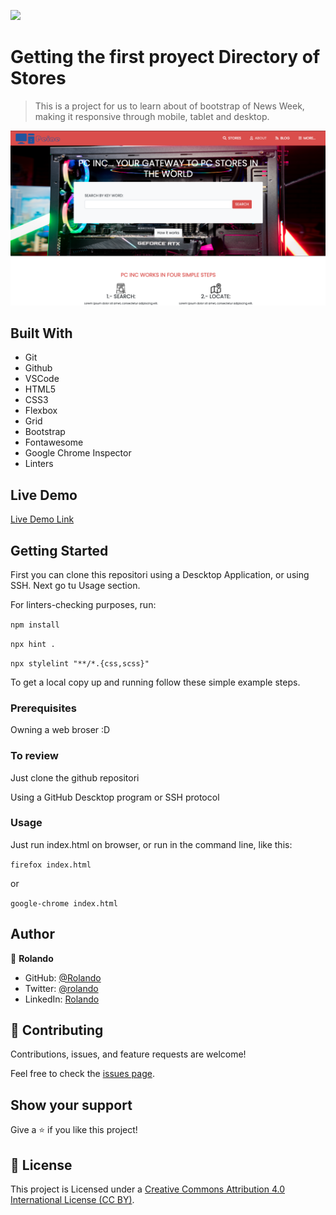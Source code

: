 ![](https://img.shields.io/badge/Microverse-blueviolet)

# Getting the first proyect Directory of Stores

> This is a project for us to learn about of bootstrap of News Week, making it responsive through mobile, tablet and desktop.

![screenshot-of-tnw-website](./screen.png)

## Built With

- Git
- Github
- VSCode
- HTML5
- CSS3
- Flexbox
- Grid
- Bootstrap
- Fontawesome
- Google Chrome Inspector
- Linters

## Live Demo

[Live Demo Link](https://kiranitor123.github.io/store-directory/dist/)


## Getting Started

First you can clone this repositori using a Descktop Application, or using SSH.
Next go tu Usage section.


For linters-checking purposes, run:

`npm install`

`npx hint .`

`npx stylelint "**/*.{css,scss}"`


To get a local copy up and running follow these simple example steps.

### Prerequisites

Owning a web broser :D

### To review

Just clone the github repositori

Using a GitHub Descktop program or SSH protocol
### Usage

Just run index.html on browser, or run in the command line, like this:

`firefox index.html`

or

`google-chrome index.html`


## Author

👤 **Rolando**

- GitHub: [@Rolando](https://github.com/kiranitor123)
- Twitter: [@rolando](https://twitter.com/FayeRolando)
- LinkedIn: [Rolando](https://www.linkedin.com/in/rolando-diego-alvarez-faye-b2b34a1a9/)

## 🤝 Contributing

Contributions, issues, and feature requests are welcome!

Feel free to check the [issues page](../../issues/).

## Show your support

Give a ⭐️ if you like this project!

## 📝 License

This project is Licensed under a [Creative Commons Attribution 4.0 International License (CC BY)](https://creativecommons.org/licenses/by/4.0/).